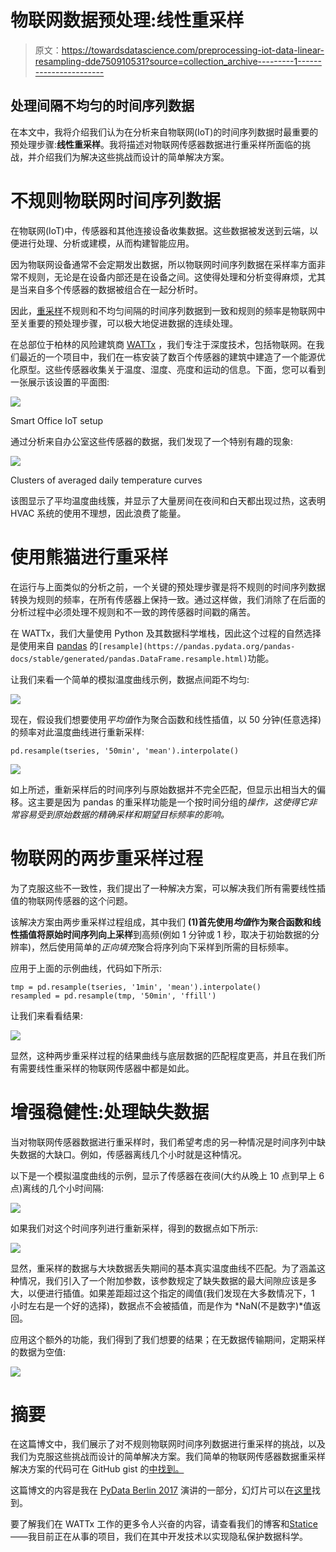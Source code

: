 # 物联网数据预处理:线性重采样

> 原文：<https://towardsdatascience.com/preprocessing-iot-data-linear-resampling-dde750910531?source=collection_archive---------1----------------------->

## 处理间隔不均匀的时间序列数据

在本文中，我将介绍我们认为在分析来自物联网(IoT)的时间序列数据时最重要的预处理步骤:**线性重采样**。我将描述对物联网传感器数据进行重采样所面临的挑战，并介绍我们为解决这些挑战而设计的简单解决方案。

# 不规则物联网时间序列数据

在物联网(IoT)中，传感器和其他连接设备收集数据。这些数据被发送到云端，以便进行处理、分析或建模，从而构建智能应用。

因为物联网设备通常不会定期发出数据，所以物联网时间序列数据在采样率方面非常不规则，无论是在设备内部还是在设备之间。这使得处理和分析变得麻烦，尤其是当来自多个传感器的数据被组合在一起分析时。

因此，[重采样](https://en.wikipedia.org/wiki/Sample_rate_conversion)不规则和不均匀间隔的时间序列数据到一致和规则的频率是物联网中至关重要的预处理步骤，可以极大地促进数据的连续处理。

在总部位于柏林的风险建筑商 [WATTx](http://www.wattx.io) ，我们专注于深度技术，包括物联网。在我们最近的一个项目中，我们在一栋安装了数百个传感器的建筑中建造了一个能源优化原型。这些传感器收集关于温度、湿度、亮度和运动的信息。下面，您可以看到一张展示该设置的平面图:

![](img/da773867de6afa46a24c44bb952a4d83.png)

Smart Office IoT setup

通过分析来自办公室这些传感器的数据，我们发现了一个特别有趣的现象:

![](img/ec1a74d6444b4f362c06dc9bde362a83.png)

Clusters of averaged daily temperature curves

该图显示了平均温度曲线簇，并显示了大量房间在夜间和白天都出现过热，这表明 HVAC 系统的使用不理想，因此浪费了能量。

# 使用熊猫进行重采样

在运行与上面类似的分析之前，一个关键的预处理步骤是将不规则的时间序列数据转换为规则的频率，在所有传感器上保持一致。通过这样做，我们消除了在后面的分析过程中必须处理不规则和不一致的跨传感器时间戳的痛苦。

在 WATTx，我们大量使用 Python 及其数据科学堆栈，因此这个过程的自然选择是使用来自 [pandas](https://pandas.pydata.org/) 的`[resample](https://pandas.pydata.org/pandas-docs/stable/generated/pandas.DataFrame.resample.html)`功能。

让我们来看一个简单的模拟温度曲线示例，数据点间距不均匀:

![](img/43223e352c547108a4b58003aa85a1f6.png)

现在，假设我们想要使用*平均值*作为聚合函数和线性插值，以 50 分钟(任意选择)的频率对此温度曲线进行重新采样:

`pd.resample(tseries, '50min', 'mean').interpolate()`

![](img/ace40ea87328716b861f7fb68c28f812.png)

如上所述，重新采样后的时间序列与原始数据并不完全匹配，但显示出相当大的偏移。这主要是因为 pandas 的重采样功能是一个按时间分组的*操作，这使得它非常容易受到原始数据的精确采样和期望目标频率的影响。*

# 物联网的两步重采样过程

为了克服这些不一致性，我们提出了一种解决方案，可以解决我们所有需要线性插值的物联网传感器的这个问题。

该解决方案由两步重采样过程组成，其中我们 **(1)首先使用*均值*作为聚合函数和线性插值将原始时间序列向上采样**到高频(例如 1 分钟或 1 秒，取决于初始数据的分辨率)，然后使用简单的*正向填充*聚合将序列向下采样到所需的目标频率。

应用于上面的示例曲线，代码如下所示:

```
tmp = pd.resample(tseries, '1min', 'mean').interpolate()
resampled = pd.resample(tmp, '50min', 'ffill')
```

让我们来看看结果:

![](img/2b8d1610edf2c8dc5080b34e2a955652.png)

显然，这种两步重采样过程的结果曲线与底层数据的匹配程度更高，并且在我们所有需要线性重采样的物联网传感器中都是如此。

# 增强稳健性:处理缺失数据

当对物联网传感器数据进行重采样时，我们希望考虑的另一种情况是时间序列中缺失数据的大缺口。例如，传感器离线几个小时就是这种情况。

以下是一个模拟温度曲线的示例，显示了传感器在夜间(大约从晚上 10 点到早上 6 点)离线的几个小时间隔:

![](img/c93ab83934ad22d61772d8d783fc350f.png)

如果我们对这个时间序列进行重新采样，得到的数据点如下所示:

![](img/ae5edad86f494695825ce4d485045872.png)

显然，重采样的数据与大块数据丢失期间的基本真实温度曲线不匹配。为了涵盖这种情况，我们引入了一个附加参数，该参数规定了缺失数据的最大间隙应该是多大，以便进行插值。如果差距超过这个指定的阈值(我们发现在大多数情况下，1 小时左右是一个好的选择)，数据点不会被插值，而是作为 *NaN(不是数字)*值返回。

应用这个额外的功能，我们得到了我们想要的结果；在无数据传输期间，定期采样的数据为空值:

![](img/8b7340daeaf419f5684aceb216ab9b92.png)

# 摘要

在这篇博文中，我们展示了对不规则物联网时间序列数据进行重采样的挑战，以及我们为克服这些挑战而设计的简单解决方案。我们简单的物联网传感器数据重采样解决方案的代码可在 GitHub gist 的[中找到。](https://gist.github.com/neocortex/5d962742ef16b072dee9a04d9015f85d)

这篇博文的内容是我在 [PyData Berlin 2017](https://pydata.org/berlin2017/schedule/presentation/3/) 演讲的一部分，幻灯片可以在[这里](https://github.com/pydataberlin/conf2017slides/blob/master/smart_iot_applications/building_mart_IoT_applications_Rafael_Schultze-Kraft.pdf)找到。

要了解我们在 WATTx 工作的更多令人兴奋的内容，请查看我们的博客和[Statice](https://www.statice.io/)——我目前正在从事的项目，我们在其中开发技术以实现隐私保护数据科学。